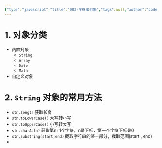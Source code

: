 ```yaml
---
{"type":"javascript","title":"003-字符串对象","tags":null,"author":"codertoro","establish":"2025-04-05","update":"2025-04-05","dg-publish":true,"permalink":"/Projects/JavaScript/003-字符串对象/","dgPassFrontmatter":true,"created":"2025-04-05T20:30:43.506+08:00","updated":"2025-04-05T20:53:36.629+08:00"}
---
```


# 1. 对象分类
- 内置对象
	- `String`  
	- `Array`
	- `Date`
	- `Math`
- 自定义对象
# 2. `String` 对象的常用方法
- `str.length` 获取长度
- `str.toLowerCase()` 大写转小写
- `str.toUpperCase()` 小写转大写
- `str.charAt(n)` 获取第n+1个字符，n是下标，第一个字符下标是0
- `str.substring(start,end)`  截取字符串的某一部分，截取范围[start , end)
- 